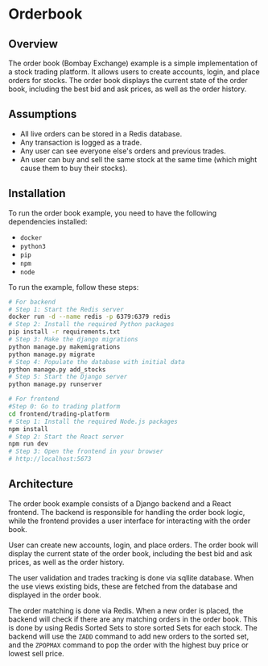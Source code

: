 # Orderbook


## Overview
The order book (Bombay Exchange) example is a simple implementation of a stock trading platform. It allows users to create accounts, login, and place orders for stocks. The order book displays the current state of the order book, including the best bid and ask prices, as well as the order history.

## Assumptions
- All live orders can be stored in a Redis database.
- Any transaction is logged as a trade.
- Any user can see everyone else's orders and previous trades.
- An user can buy and sell the same stock at the same time (which might cause them to buy their stocks).

## Installation
To run the order book example, you need to have the following dependencies installed:
- `docker`
- `python3`
- `pip`
- `npm`
- `node`

To run the example, follow these steps:

```bash
# For backend
# Step 1: Start the Redis server
docker run -d --name redis -p 6379:6379 redis
# Step 2: Install the required Python packages
pip install -r requirements.txt
# Step 3: Make the django migrations
python manage.py makemigrations
python manage.py migrate
# Step 4: Populate the database with initial data
python manage.py add_stocks
# Step 5: Start the Django server
python manage.py runserver

# For frontend
#Step 0: Go to trading platform
cd frontend/trading-platform
# Step 1: Install the required Node.js packages
npm install
# Step 2: Start the React server
npm run dev
# Step 3: Open the frontend in your browser
# http://localhost:5673
```


## Architecture
The order book example consists of a Django backend and a React frontend. The backend is responsible for handling the order book logic, while the frontend provides a user interface for interacting with the order book.

User can create new accounts, login, and place orders. The order book will display the current state of the order book, including the best bid and ask prices, as well as the order history.

The user validation and trades tracking is done via sqllite database. When the use views existing bids, these are fetched from the database and displayed in the order book.

The order matching is done via Redis. When a new order is placed, the backend will check if there are any matching orders in the order book. This is done by using Redis Sorted Sets to store sorted Sets for each stock. The backend will use the `ZADD` command to add new orders to the sorted set, and the `ZPOPMAX` command to pop the order with the highest buy price or lowest sell price. 

